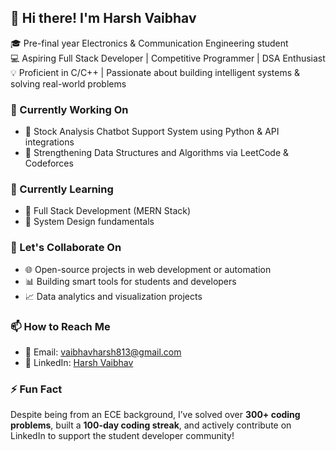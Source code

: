 ## 👋 Hi there! I'm Harsh Vaibhav
🎓 Pre-final year Electronics & Communication Engineering student  
💻 Aspiring Full Stack Developer | Competitive Programmer | DSA Enthusiast  
💡 Proficient in C/C++ | Passionate about building intelligent systems & solving real-world problems  
### 🚧 Currently Working On
- 🧠 Stock Analysis Chatbot Support System using Python & API integrations  
- 🧮 Strengthening Data Structures and Algorithms via LeetCode & Codeforces  
### 🌱 Currently Learning
- 🔧 Full Stack Development (MERN Stack)  
- 🧱 System Design fundamentals  
### 🤝 Let's Collaborate On
- 🌐 Open-source projects in web development or automation  
- 📊 Building smart tools for students and developers  
- 📈 Data analytics and visualization projects  
### 📫 How to Reach Me
- 📧 Email: vaibhavharsh813@gmail.com  
- 💼 LinkedIn: [Harsh Vaibhav](https://www.linkedin.com/in/harshvaibhav2003)  
### ⚡ Fun Fact
Despite being from an ECE background, I’ve solved over **300+ coding problems**, built a **100-day coding streak**, and actively contribute on LinkedIn to support the student developer community!




